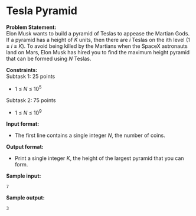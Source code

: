 # Tesla Pyramid

**Problem Statement:** <br>
Elon Musk wants to build a pyramid of Teslas to appease the Martian Gods. If a pyramid has a height of _K_ units, then there are _i_ Teslas on the ith level (1 &le; _i_ &le; _K_). To avoid being killed by the Martians when the SpaceX astronauts land on Mars, Elon Musk has hired you to find the maximum height pyramid that can be formed using _N_ Teslas.

**Constraints:** <br>
Subtask 1: 25 points
 - 1 &le; _N_ &le; 10<sup>5</sup>

Subtask 2: 75 points
 - 1 &le; _N_ &le; 10<sup>9</sup>

**Input format:** <br>
 - The first line contains a single integer _N_, the number of coins.

**Output format:** <br>
 - Print a single integer _K_, the height of the largest pyramid that you can form.

**Sample input:** <br>
```
7
```

**Sample output:** <br>
```
3
```